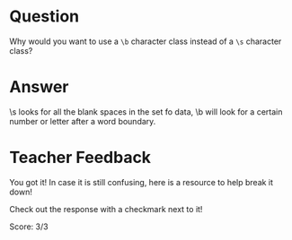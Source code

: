 # Question
Why would you want to use a `\b` character class instead of a `\s` character class?

# Answer
\s looks for all the blank spaces in the set fo data, \b will look for a certain number or letter after a word boundary.

# Teacher Feedback

You got it! In case it is still confusing, here is a resource to help break it down! 

Check out the response with a checkmark next to it!

Score: 3/3